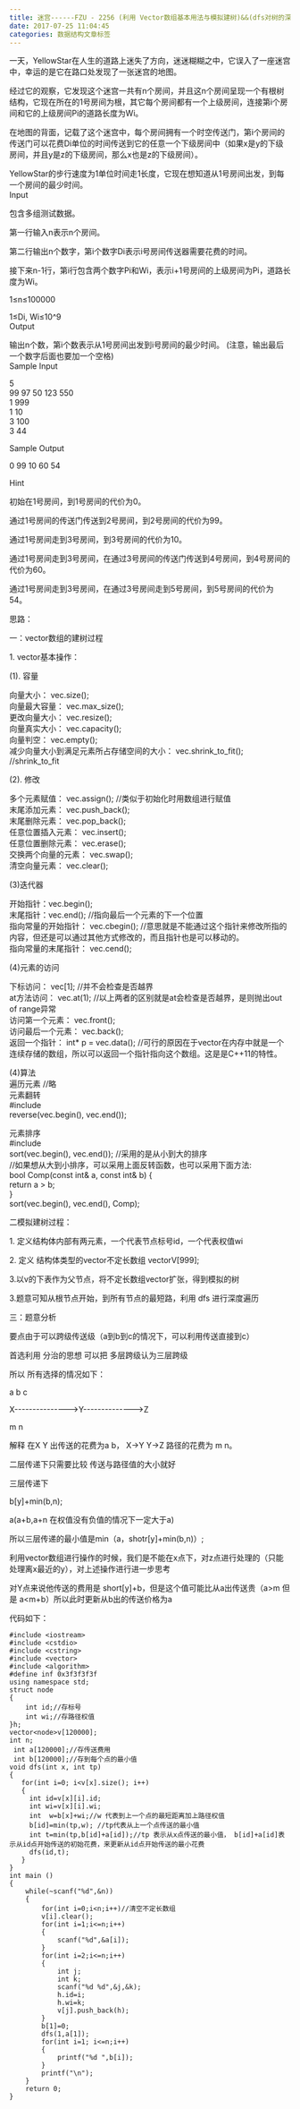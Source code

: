 ```yaml
---
title: 迷宫------FZU - 2256 (利用 Vector数组基本用法与模拟建树)&&(dfs对树的深度遍历找最短路）
date: 2017-07-25 11:04:45
categories: 数据结构文章标签
---
```

一天，YellowStar在人生的道路上迷失了方向，迷迷糊糊之中，它误入了一座迷宫中，幸运的是它在路口处发现了一张迷宫的地图。  
  
经过它的观察，它发现这个迷宫一共有n个房间，并且这n个房间呈现一个有根树结构，它现在所在的1号房间为根，其它每个房间都有一个上级房间，连接第i个房间和它的上级房间Pi的道路长度为Wi。  
  
在地图的背面，记载了这个迷宫中，每个房间拥有一个时空传送门，第i个<!-- more -->房间的传送门可以花费Di单位的时间传送到它的任意一个下级房间中（如果x是y的下级房间，并且y是z的下级房间，那么x也是z的下级房间）。  
  
YellowStar的步行速度为1单位时间走1长度，它现在想知道从1号房间出发，到每一个房间的最少时间。  
Input  
  
包含多组测试数据。  
  
第一行输入n表示n个房间。  
  
第二行输出n个数字，第i个数字Di表示i号房间传送器需要花费的时间。  
  
接下来n-1行，第i行包含两个数字Pi和Wi，表示i+1号房间的上级房间为Pi，道路长度为Wi。  
  
1≤n≤100000  
  
1≤Di, Wi≤10^9  
Output  
  
输出n个数，第i个数表示从1号房间出发到i号房间的最少时间。 (注意，输出最后一个数字后面也要加一个空格)  
Sample Input  
  
5  
99 97 50 123 550  
1 999  
1 10  
3 100  
3 44  
  
Sample Output  
  
0 99 10 60 54  
  
Hint  
  
初始在1号房间，到1号房间的代价为0。  
  
通过1号房间的传送门传送到2号房间，到2号房间的代价为99。  
  
通过1号房间走到3号房间，到3号房间的代价为10。  
  
通过1号房间走到3号房间，在通过3号房间的传送门传送到4号房间，到4号房间的代价为60。  
  

通过1号房间走到3号房间，在通过3号房间走到5号房间，到5号房间的代价为54。

  

思路：

一：vector数组的建树过程

1\. vector基本操作：  
  
(1). 容量  
  
向量大小： vec.size();  
向量最大容量： vec.max_size();  
更改向量大小： vec.resize();  
向量真实大小： vec.capacity();  
向量判空： vec.empty();  
减少向量大小到满足元素所占存储空间的大小： vec.shrink_to_fit(); //shrink_to_fit  
  
(2). 修改  
  
多个元素赋值： vec.assign(); //类似于初始化时用数组进行赋值  
末尾添加元素： vec.push_back();  
末尾删除元素： vec.pop_back();  
任意位置插入元素： vec.insert();  
任意位置删除元素： vec.erase();  
交换两个向量的元素： vec.swap();  
清空向量元素： vec.clear();  
  
(3)迭代器  
  
开始指针：vec.begin();  
末尾指针：vec.end(); //指向最后一个元素的下一个位置  
指向常量的开始指针： vec.cbegin(); //意思就是不能通过这个指针来修改所指的内容，但还是可以通过其他方式修改的，而且指针也是可以移动的。  
指向常量的末尾指针： vec.cend();  
  
(4)元素的访问  
  
下标访问： vec[1]; //并不会检查是否越界  
at方法访问： vec.at(1); //以上两者的区别就是at会检查是否越界，是则抛出out of range异常  
访问第一个元素： vec.front();  
访问最后一个元素： vec.back();  
返回一个指针： int* p = vec.data();
//可行的原因在于vector在内存中就是一个连续存储的数组，所以可以返回一个指针指向这个数组。这是是C++11的特性。  
  
(4)算法  
遍历元素 //略  
元素翻转  
#include <algorithm>  
reverse(vec.begin(), vec.end());  
  
元素排序  
#include <algorithm>  
sort(vec.begin(), vec.end()); //采用的是从小到大的排序  
//如果想从大到小排序，可以采用上面反转函数，也可以采用下面方法:  
bool Comp(const int& a, const int& b) {  
return a > b;  
}  
sort(vec.begin(), vec.end(), Comp);

二模拟建树过程：

1\. 定义结构体内部有两元素，一个代表节点标号id，一个代表权值wi

2\. 定义 结构体类型的vector不定长数组 vector<node>V[999];

3.以v的下表作为父节点，将不定长数组vector扩张，得到模拟的树

3.题意可知从根节点开始，到所有节点的最短路，利用 dfs 进行深度遍历

三：题意分析

要点由于可以跨级传送级（a到b到c的情况下，可以利用传送直接到c）

首选利用 分治的思想 可以把 多层跨级认为三层跨级  

所以 所有选择的情况如下：

a b c  

X--------------->Y-------------->Z

m n

  

解释 在X Y 出传送的花费为a b， X->Y Y->Z 路径的花费为 m n。

二层传递下只需要比较 传送与路径值的大小就好

三层传递下  

b[y]+min(b,n);

a(a+b,a+n 在权值没有负值的情况下一定大于a)

所以三层传递的最小值是min（a，shotr[y]+min(b,n)）;

利用vector数组进行操作的时候，我们是不能在x点下，对z点进行处理的（只能处理离x最近的y），对上述操作进行进一步思考

对Y点来说他传送的费用是 short[y]+b，但是这个值可能比从a出传送贵（a>m 但是 a<m+b）所以此时更新从b出的传送价格为a

代码如下：

    
    
    #include <iostream>
    #include <cstdio>
    #include <cstring>
    #include <vector>
    #include <algorithm>
    #define inf 0x3f3f3f3f
    using namespace std;
    struct node
    {
        int id;//存标号
        int wi;//存路径权值
    }h;
    vector<node>v[120000];
    int n;
     int a[120000];//存传送费用
     int b[120000];//存到每个点的最小值
    void dfs(int x, int tp)
    {
       for(int i=0; i<v[x].size(); i++)
       {
         int id=v[x][i].id;
         int wi=v[x][i].wi;
         int  w=b[x]+wi;//w 代表到上一个点的最短距离加上路径权值
         b[id]=min(tp,w); //tp代表从上一个点传送的最小值
         int t=min(tp,b[id]+a[id]);//tp 表示从x点传送的最小值， b[id]+a[id]表示从id点开始传送的初始花费，来更新从id点开始传送的最小花费
         dfs(id,t);
       }
    }
    int main ()
    {
        while(~scanf("%d",&n))
        {
            for(int i=0;i<n;i++)//清空不定长数组
            v[i].clear();
            for(int i=1;i<=n;i++)
            {
                scanf("%d",&a[i]);
            }
            for(int i=2;i<=n;i++)
            {
                int j;
                int k;
                scanf("%d %d",&j,&k);
                h.id=i;
                h.wi=k;
                v[j].push_back(h);
            }
            b[1]=0;
            dfs(1,a[1]);
            for(int i=1; i<=n;i++)
            {
                printf("%d ",b[i]);
            }
            printf("\n");
        }
        return 0;
    }
    

  
  

  

  

